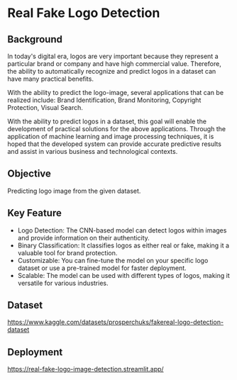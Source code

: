 # Real Fake Logo Detection

## Background

In today's digital era, logos are very important because they represent a particular brand or company and have high commercial value. Therefore, the ability to automatically recognize and predict logos in a dataset can have many practical benefits.

With the ability to predict the logo-image, several applications that can be realized include: Brand Identification, Brand Monitoring, Copyright Protection, Visual Search.

With the ability to predict logos in a dataset, this goal will enable the development of practical solutions for the above applications. Through the application of machine learning and image processing techniques, it is hoped that the developed system can provide accurate predictive results and assist in various business and technological contexts.

## Objective

Predicting logo image from the given dataset.

## Key Feature

* Logo Detection: The CNN-based model can detect logos within images and provide information on their authenticity.
* Binary Classification: It classifies logos as either real or fake, making it a valuable tool for brand protection.
* Customizable: You can fine-tune the model on your specific logo dataset or use a pre-trained model for faster deployment.
* Scalable: The model can be used with different types of logos, making it versatile for various industries.

## Dataset

https://www.kaggle.com/datasets/prosperchuks/fakereal-logo-detection-dataset

## Deployment

https://real-fake-logo-image-detection.streamlit.app/
